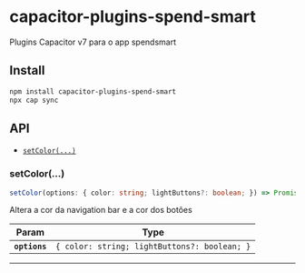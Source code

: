# capacitor-plugins-spend-smart

Plugins Capacitor v7 para o app spendsmart

## Install

```bash
npm install capacitor-plugins-spend-smart
npx cap sync
```

## API

<docgen-index>

* [`setColor(...)`](#setcolor)

</docgen-index>

<docgen-api>
<!--Update the source file JSDoc comments and rerun docgen to update the docs below-->

### setColor(...)

```typescript
setColor(options: { color: string; lightButtons?: boolean; }) => Promise<void>
```

Altera a cor da navigation bar e a cor dos botões

| Param         | Type                                                    |
| ------------- | ------------------------------------------------------- |
| **`options`** | <code>{ color: string; lightButtons?: boolean; }</code> |

--------------------

</docgen-api>
